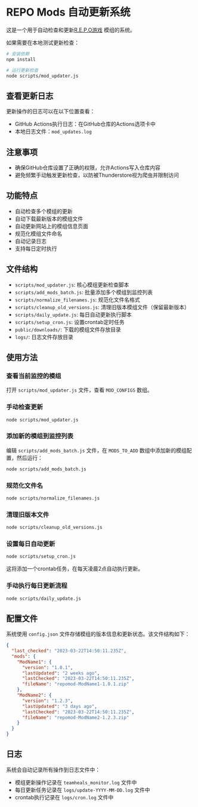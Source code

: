 # REPO Mods 自动更新系统

这是一个用于自动检查和更新[R.E.P.O游戏](https://repomod.com/) 模组的系统。



如果需要在本地测试更新检查：

```bash
# 安装依赖
npm install

# 运行更新检查
node scripts/mod_updater.js
```

## 查看更新日志

更新操作的日志可以在以下位置查看：

- GitHub Actions执行日志：在GitHub仓库的Actions选项卡中
- 本地日志文件：`mod_updates.log`

## 注意事项

- 确保GitHub仓库设置了正确的权限，允许Actions写入仓库内容
- 避免频繁手动触发更新检查，以防被Thunderstore视为爬虫并限制访问

## 功能特点

- 自动检查多个模组的更新
- 自动下载最新版本的模组文件
- 自动更新网站上的模组信息页面
- 规范化模组文件命名
- 自动记录日志
- 支持每日定时执行

## 文件结构

- `scripts/mod_updater.js`: 核心模组更新检查脚本
- `scripts/add_mods_batch.js`: 批量添加多个模组到监控列表
- `scripts/normalize_filenames.js`: 规范化文件名格式
- `scripts/cleanup_old_versions.js`: 清理旧版本模组文件（保留最新版本）
- `scripts/daily_update.js`: 每日自动更新执行脚本
- `scripts/setup_cron.js`: 设置crontab定时任务
- `public/downloads/`: 下载的模组文件存放目录
- `logs/`: 日志文件存放目录

## 使用方法

### 查看当前监控的模组

打开 `scripts/mod_updater.js` 文件，查看 `MOD_CONFIGS` 数组。

### 手动检查更新

```bash
node scripts/mod_updater.js
```

### 添加新的模组到监控列表

编辑 `scripts/add_mods_batch.js` 文件，在 `MODS_TO_ADD` 数组中添加新的模组配置，然后运行：

```bash
node scripts/add_mods_batch.js
```

### 规范化文件名

```bash
node scripts/normalize_filenames.js
```

### 清理旧版本文件

```bash
node scripts/cleanup_old_versions.js
```

### 设置每日自动更新

```bash
node scripts/setup_cron.js
```

这将添加一个crontab任务，在每天凌晨2点自动执行更新。

### 手动执行每日更新流程

```bash
node scripts/daily_update.js
```

## 配置文件

系统使用 `config.json` 文件存储模组的版本信息和更新状态。该文件结构如下：

```json
{
  "last_checked": "2023-03-22T14:50:11.235Z",
  "mods": {
    "ModName1": {
      "version": "1.0.1",
      "lastUpdated": "2 weeks ago",
      "lastChecked": "2023-03-22T14:50:11.235Z",
      "fileName": "repomod-ModName1-1.0.1.zip"
    },
    "ModName2": {
      "version": "1.2.3",
      "lastUpdated": "3 days ago",
      "lastChecked": "2023-03-22T14:50:11.235Z",
      "fileName": "repomod-ModName2-1.2.3.zip"
    }
  }
}
```

## 日志

系统会自动记录所有操作到日志文件中：

- 模组更新操作记录在 `teamheals_monitor.log` 文件中
- 每日更新任务记录在 `logs/update-YYYY-MM-DD.log` 文件中
- crontab执行记录在 `logs/cron.log` 文件中
